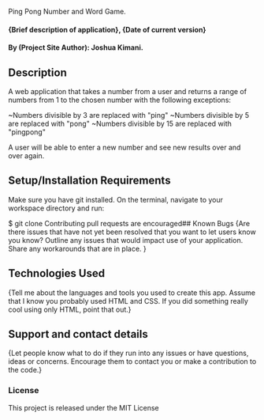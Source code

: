 Ping Pong Number and Word Game.
#### {Brief description of application}, {Date of current version}
#### By (Project Site Author): Joshua Kimani.


## Description
A web application that takes a number from a user and returns a range of numbers from 1 to the chosen number with the following exceptions:

~Numbers divisible by 3 are replaced with "ping"
~Numbers divisible by 5 are replaced with "pong"
~Numbers divisible by 15 are replaced with "pingpong"

A user will be able to enter a new number and see new results over and over again.


## Setup/Installation Requirements
Make sure you have git installed. On the terminal, navigate to your workspace directory and run:

$ git clone
Contributing
pull requests are encouraged## Known Bugs
{Are there issues that have not yet been resolved that you want to let users know you know? Outline any issues that would impact use of your application. Share any workarounds that are in place. }


## Technologies Used
{Tell me about the languages and tools you used to create this app. Assume that I know you probably used HTML and CSS. If you did something really cool using only HTML, point that out.}


## Support and contact details
{Let people know what to do if they run into any issues or have questions, ideas or concerns.  Encourage them to contact you or make a contribution to the code.}


### License
This project is released under the MIT License
